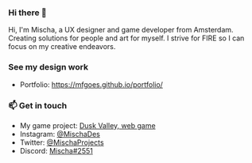 ### Hi there 👋

Hi, I'm Mischa, a UX designer and game developer from Amsterdam. <br>
Creating solutions for people and art for myself. I strive for FIRE so I can focus on my creative endeavors. <br>

### See my design work
- Portfolio: https://mfgoes.github.io/portfolio/

### 📫 Get in touch

- My game project: [Dusk Valley, web game](https://mischa.itch.io/dusk-valley)
- Instagram: [@MischaDes](https://www.instagram.com/mischades)
- Twitter: [@MischaProjects](https://twitter.com/MischaProjects)
- Discord: [Mischa#2551](https://discord.com/)


<!--
**mfgoes/mfgoes** is a ✨ _special_ ✨ repository because its `README.md` (this file) appears on your GitHub profile.

## 📌 Pinned
| 💖 [Magical Girl Lifestyle newsletter](https://magicalgirl.substack.com) | 🔪 [On all that fuckery](https://www.tinykat.cafe/on-all-that-fuckery) |

Here are some ideas to get you started:

- 🔭 I’m currently working on ...
- 🌱 I’m currently learning ...
- 👯 I’m looking to collaborate on ...
- 🤔 I’m looking for help with ...
- 💬 Ask me about ...
- 📫 How to reach me: ...
- 😄 Pronouns: ...
- ⚡ Fun fact: ...
-->
